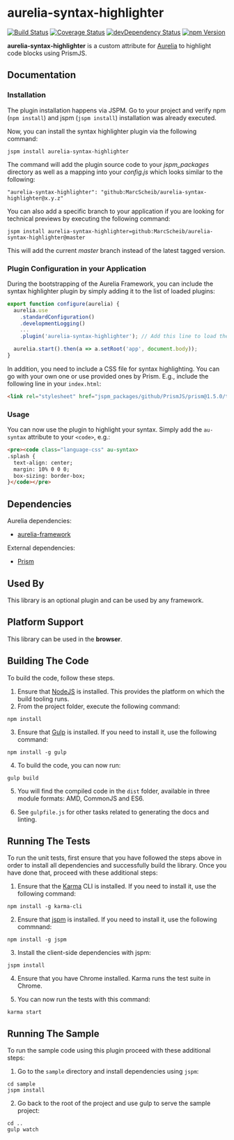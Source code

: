 # aurelia-syntax-highlighter

[![Build Status](https://travis-ci.org/MarcScheib/aurelia-syntax-highlighter.svg?branch=master)](https://travis-ci.org/MarcScheib/aurelia-syntax-highlighter) 
[![Coverage Status](https://coveralls.io/repos/github/MarcScheib/aurelia-syntax-highlighter/badge.svg?branch=master)](https://coveralls.io/github/MarcScheib/aurelia-syntax-highlighter?branch=master)
[![devDependency Status](https://img.shields.io/david/dev/MarcScheib/aurelia-syntax-highlighter.svg)](https://david-dm.org/MarcScheib/aurelia-syntax-highlighter#info=devDependencies)
[![npm Version](https://img.shields.io/npm/v/aurelia-syntax-highlighter.svg)](https://www.npmjs.com/package/aurelia-syntax-highlighter)

**aurelia-syntax-highlighter** is a custom attribute for [Aurelia](http://www.aurelia.io/) to highlight code blocks using PrismJS.

## Documentation

### Installation

The plugin installation happens via JSPM. Go to your project and verify npm (```npm install```) and jspm (```jspm install```) installation was already executed.

Now, you can install the syntax highlighter plugin via the following command:

```
jspm install aurelia-syntax-highlighter
```

The command will add the plugin source code to your _jspm_packages_ directory as well as a mapping into your _config.js_ which looks similar to the following:

```
"aurelia-syntax-highlighter": "github:MarcScheib/aurelia-syntax-highlighter@x.y.z"
```

You can also add a specific branch to your application if you are looking for technical previews by executing the following command:

```
jspm install aurelia-syntax-highlighter=github:MarcScheib/aurelia-syntax-highlighter@master
```

This will add the current _master_ branch instead of the latest tagged version.

### Plugin Configuration in your Application

During the bootstrapping of the Aurelia Framework, you can include the syntax highlighter plugin by simply adding it to the list of loaded plugins:

```javascript
export function configure(aurelia) {
  aurelia.use
    .standardConfiguration()
    .developmentLogging()
    ...
    .plugin('aurelia-syntax-highlighter'); // Add this line to load the plugin

  aurelia.start().then(a => a.setRoot('app', document.body));
}
```

In addition, you need to include a CSS file for syntax highlighting. You can go with your own one or use provided ones by Prism. E.g., include the following line in your ```index.html```:

```html
<link rel="stylesheet" href="jspm_packages/github/PrismJS/prism@1.5.0/themes/prism.css">
```

### Usage

You can now use the plugin to highlight your syntax. Simply add the ```au-syntax``` attribute to your ```<code>```, e.g.:

```html
<pre><code class="language-css" au-syntax>
.splash {
  text-align: center;
  margin: 10% 0 0 0;
  box-sizing: border-box;
}</code></pre>
```

## Dependencies

Aurelia dependencies:

* [aurelia-framework](https://github.com/aurelia/framework)

External dependencies:

* [Prism](https://github.com/PrismJS/prism)

## Used By

This library is an optional plugin and can be used by any framework.

## Platform Support

This library can be used in the **browser**.

## Building The Code

To build the code, follow these steps.

1. Ensure that [NodeJS](http://nodejs.org/) is installed. This provides the platform on which the build tooling runs.
2. From the project folder, execute the following command:

  ```shell
  npm install
  ```
3. Ensure that [Gulp](http://gulpjs.com/) is installed. If you need to install it, use the following command:

  ```shell
  npm install -g gulp
  ```
4. To build the code, you can now run:

  ```shell
  gulp build
  ```
5. You will find the compiled code in the `dist` folder, available in three module formats: AMD, CommonJS and ES6.

6. See `gulpfile.js` for other tasks related to generating the docs and linting.

## Running The Tests

To run the unit tests, first ensure that you have followed the steps above in order to install all dependencies and successfully build the library. Once you have done that, proceed with these additional steps:

1. Ensure that the [Karma](http://karma-runner.github.io/) CLI is installed. If you need to install it, use the following command:

  ```shell
  npm install -g karma-cli
  ```
2. Ensure that [jspm](http://jspm.io/) is installed. If you need to install it, use the following commnand:

  ```shell
  npm install -g jspm
  ```
3. Install the client-side dependencies with jspm:

  ```shell
  jspm install
  ```
4. Ensure that you have Chrome installed. Karma runs the test suite in Chrome.

5. You can now run the tests with this command:

  ```shell
  karma start
  ```

## Running The Sample

To run the sample code using this plugin proceed with these additional steps:

1. Go to the `sample` directory and install dependencies using `jspm`:

  ```shell
  cd sample
  jspm install
  ```
2. Go back to the root of the project and use gulp to serve the sample project:

  ```shell
  cd ..
  gulp watch
  ```
